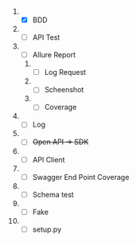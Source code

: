 1. - [x] BDD
2. - [ ] API Test
3. - [ ] Allure Report
   1. - [ ] Log Request
   2. - [ ] Scheenshot
   3. - [ ] Coverage
4. - [ ] Log
5. - [ ] ~~Open API -> SDK~~
6. - [ ] API Client
7. - [ ] Swagger End Point Coverage
8. - [ ] Schema test
9. - [ ] Fake
10. - [ ] setup.py
